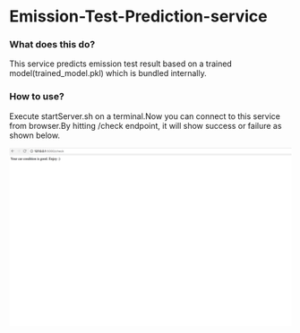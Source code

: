 # Emission-Test-Prediction-service
### What does this do?

This service predicts emission test result based on a trained model(trained_model.pkl) which is bundled internally.

### How to use?
Execute startServer.sh on a terminal.Now you can connect to this service from browser.By hitting /check endpoint, it will show success or failure as shown below.

![alt text](https://github.com/plpriyanka/Emission-Test-Prediction-service/blob/master/Screen%20Shot%202017-12-07%20at%2023.11.35.png "Logo Title Text 1")
